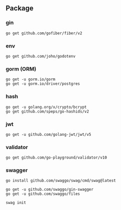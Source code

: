 ## Package

### gin
```
go get github.com/gofiber/fiber/v2
```

### env
```
go get github.com/joho/godotenv
```

### gorm (ORM)
```
go get -u gorm.io/gorm
go get -u gorm.io/driver/postgres
```

### hash
```
go get -u golang.org/x/crypto/bcrypt
go get github.com/speps/go-hashids/v2
```

### jwt
```
go get -u github.com/golang-jwt/jwt/v5
```

### validator
```
go get github.com/go-playground/validator/v10
```

### swagger
```
go install github.com/swaggo/swag/cmd/swag@latest

go get -u github.com/swaggo/gin-swagger
go get -u github.com/swaggo/files

swag init
```